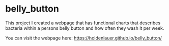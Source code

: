 # belly_button

This project I created a webpage that has functional charts that describes bacteria within a persons belly button and how often they wash it per week.

You can visit the webpage here: https://holdenlauer.github.io/belly_button/
